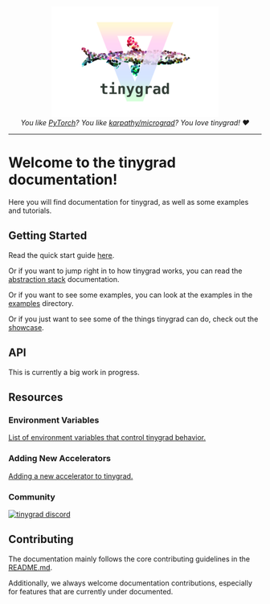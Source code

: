 <p style="text-align: center">
<img src="./logo.png" alt=logo width="66%"></img></br>
<em>You like <a href="https://github.com/pytorch/pytorch">PyTorch</a>? You like <a href="https://github.com/karpathy/micrograd">karpathy/micrograd</a>? You love tinygrad! ❤️</em>
</p>

---

# Welcome to the tinygrad documentation!

Here you will find documentation for tinygrad, as well as some examples and tutorials.

## Getting Started

Read the quick start guide [here](./quickstart.md).

Or if you want to jump right in to how tinygrad works, you can read the [abstraction stack](./abstractions.py) documentation.

Or if you want to see some examples, you can look at the examples in the [examples](https://github.com/tinygrad/tinygrad/tree/master/examples) directory.

Or if you just want to see some of the things tinygrad can do, check out the [showcase](./showcase.md).

## API

This is currently a big work in progress.

## Resources

### Environment Variables

[List of environment variables that control tinygrad behavior.](./env_vars.md)

### Adding New Accelerators

[Adding a new accelerator to tinygrad.](./adding_new_accelerators.md)

### Community

[![tinygrad discord](https://discordapp.com/api/guilds/1068976834382925865/widget.png?style=banner2)](https://discord.gg/ZjZadyC7PK)

## Contributing

The documentation mainly follows the core contributing guidelines in the [README.md](https://github.com/tinygrad/tinygrad/blob/master/README.md#contributing).

Additionally, we always welcome documentation contributions, especially for features that are currently under documented.
